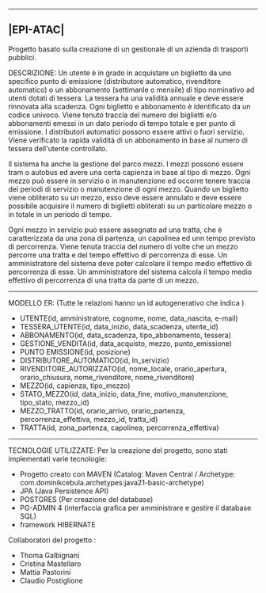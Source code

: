 ----------
|EPI-ATAC|
----------

Progetto basato sulla creazione di un gestionale di un azienda di trasporti pubblici. 

DESCRIZIONE: 
Un utente è in grado in acquistare un biglietto da uno specifico punto di emissione (distributore automatico, rivenditore automatico) o un abbonamento (settimanle o mensile) di tipo nominativo ad utenti dotati di tessera.
La tessera ha una validità annuale e deve essere rinnovata alla scadenza. Ogni biglietto e abbonamento è identificato da un codice univoco.
Viene tenuto traccia del numero dei biglietti e/o abbonamenti emessi in un dato periodo di tempo totale e per punto di emissione. 
I distributori automatici possono essere attivi o fuori servizio.
Viene verificato la rapida validità di un abbonamento in base al numero di tessera dell'utente controllato.

Il sistema ha anche la gestione del parco mezzi. I mezzi possono essere tram o autobus ed avere una certa capienza in base al tipo di mezzo. Ogni mezzo può essere in servizio o in manutenzione ed occorre tenere traccia dei periodi di servizio o manutenzione di ogni mezzo.
Quando un biglietto viene obliterato su un mezzo, esso deve essere annulato e deve essere possibile acquisire il numero di biglietti obliterati su un particolare mezzo o in totale in un periodo di tempo.

Ogni mezzo in servizio può essere assegnato ad una tratta, che è caratterizzata da una zona di partenza, un capolinea ed unn tempo previsto di percorrenza. 
Viene tenuta traccia del numero di volte che un mezzo percorre una tratta e del tempo effettivo di percorrenza di esse. Un amministratore del sistema deve poter calcolare il tempo medio effettivo di percorrenza di esse. Un amministratore del sistema calcola il tempo medio effettivo di percorrenza di una tratta da parte di un mezzo.

---------------------------------------------------------------------------------------------

MODELLO ER: (Tutte le relazioni hanno un id autogenerativo che indica )
- UTENTE(id, amministratore, cognome, nome, data_nascita, e-mail)
- TESSERA_UTENTE(id, data_inizio, data_scadenza, utente_id)
- ABBONAMENTO(id, data_scadenza, tipo_abbonamento, tessera)
- GESTIONE_VENDITA(id, data_acquisto, mezzo, punto_emissione)
- PUNTO EMISSIONE(id, posizione)
- DISTRIBUTORE_AUTOMATICO(id, In_servizio)
- RIVENDITORE_AUTORIZZATO(id, nome_locale, orario_apertura, orario_chiusura, nome_rivenditore, nome_rivenditore)
- MEZZO(id, capienza, tipo_mezzo)
- STATO_MEZZO(id, data_inizio, data_fine, motivo_manutenzione, tipo_stato, mezzo_id)
- MEZZO_TRATTO(id, orario_arrivo, orario_partenza, percorrenza_effettiva, mezzo_id, tratta_id)
- TRATTA(id, zona_partenza, capolinea, percorrenza_effettiva)

---------------------------------------------------------------------------------------------

TECNOLOGIE UTILIZZATE:
Per la creazione del progetto, sono stati implementati varie tecnologie:
- Progetto creato con MAVEN (Catalog: Maven Central / Archetype:   com.dominikcebula.archetypes:java21-basic-archetype)
- JPA (Java Persistence API)
- POSTGRES (Per creazione del database)
- PG-ADMIN 4 (interfaccia grafica per amministrare e gestire il database SQL) 
- framework HIBERNATE

Collaboratori del progetto :
- Thoma Galbignani
- Cristina Mastellaro
- Mattia Pastorini
- Claudio Postiglione
